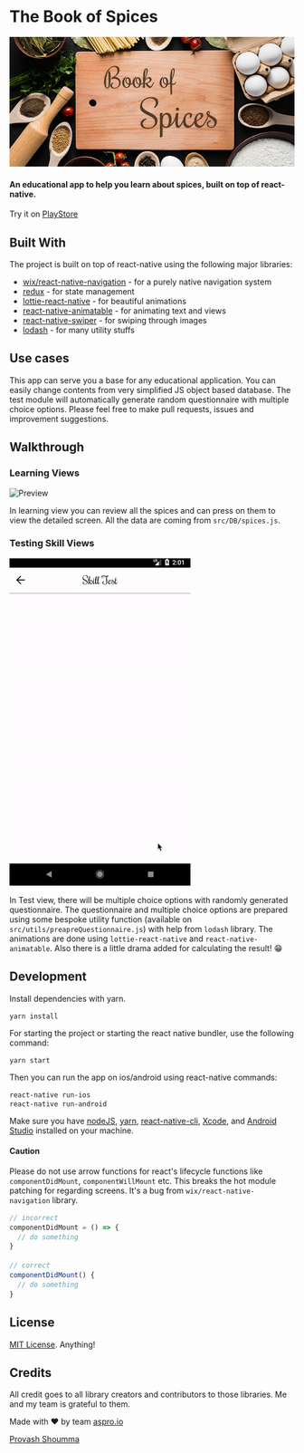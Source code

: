 # The Book of Spices
![Preview](./artwork/banner.jpg)

#### An educational app to help you learn about spices, built on top of react-native. 
Try it on [PlayStore](https://play.google.com/store/apps/details?id=com.thebookofspices)

## Built With
The project is built on top of react-native using the following major libraries:
* [wix/react-native-navigation](https://wix.github.io/react-native-navigation/#/) - for a purely native navigation system
* [redux](https://redux.js.org/) - for state management
* [lottie-react-native](https://github.com/airbnb/lottie-react-native) - for beautiful animations
* [react-native-animatable](https://github.com/oblador/react-native-animatable) - for animating text and views
* [react-native-swiper](https://github.com/leecade/react-native-swiper) - for swiping through images
* [lodash](https://lodash.com/) - for many utility stuffs

## Use cases
This app can serve you a base for any educational application. You can easily change contents from very simplified JS object based database. The test module will automatically generate random questionnaire with multiple choice options. Please feel free to make pull requests, issues and improvement suggestions.

## Walkthrough
### Learning Views

![Preview](./artwork/learn.gif)

In learning view you can review all the spices and can press on them to view the detailed screen. All the data are coming from `src/DB/spices.js`.

### Testing Skill Views

![Preview](./artwork/test.gif)

In Test view, there will be multiple choice options with randomly generated questionnaire. The questionnaire and multiple choice options are prepared using some bespoke utility function (available on `src/utils/preapreQuestionnaire.js`) with help from `lodash` library. The animations are done using `lottie-react-native` and `react-native-animatable`. Also there is a little drama added for calculating the result! 😁

## Development
Install dependencies with yarn.
```
yarn install
```

For starting the project or starting the react native bundler, use the following command:
```
yarn start
```

Then you can run the app on ios/android using react-native commands:
```
react-native run-ios
react-native run-android
```

Make sure you have [nodeJS](https://nodejs.org/en/), [yarn](https://yarnpkg.com/en/), [react-native-cli](https://www.npmjs.com/package/react-native-cli), [Xcode](https://developer.apple.com/xcode/), and [Android Studio](https://developer.android.com/studio/index.html) installed on your machine.

#### Caution
Please do not use arrow functions for react's lifecycle functions like `componentDidMount`, `componentWillMount` etc. This breaks the hot module patching for regarding screens. It's a bug from `wix/react-native-navigation` library.
```js
// incorrect
componentDidMount = () => {
  // do something
}

// correct
componentDidMount() {
  // do something
}
```

## License
[MIT License](https://github.com/shoumma/Book-of-Spices/blob/master/LICENSE). Anything!

## Credits
All credit goes to all library creators and contributors to those libraries. Me and my team is grateful to them.

Made with ❤️ by team [aspro.io](https://www.aspro.io/)

[Provash Shoumma](https://twitter.com/pshoumma)
